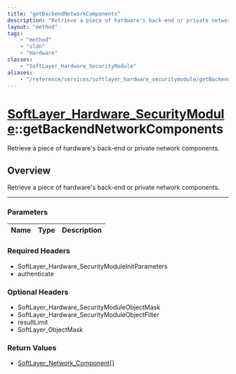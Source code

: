 ```yaml
---
title: "getBackendNetworkComponents"
description: "Retrieve a piece of hardware's back-end or private network components."
layout: "method"
tags:
    - "method"
    - "sldn"
    - "Hardware"
classes:
    - "SoftLayer_Hardware_SecurityModule"
aliases:
    - "/reference/services/softlayer_hardware_securitymodule/getBackendNetworkComponents"
---
```

# [SoftLayer_Hardware_SecurityModule](/reference/services/SoftLayer_Hardware_SecurityModule)::getBackendNetworkComponents


Retrieve a piece of hardware's back-end or private network components.


## Overview 
Retrieve a piece of hardware's back-end or private network components.

-----

### Parameters 
|Name | Type | Description |
| --- | --- | --- |


### Required Headers
* SoftLayer_Hardware_SecurityModuleInitParameters
* authenticate


### Optional Headers
* SoftLayer_Hardware_SecurityModuleObjectMask
* SoftLayer_Hardware_SecurityModuleObjectFilter
* resultLimit
* SoftLayer_ObjectMask

### Return Values
* <a href='/reference/datatypes/SoftLayer_Network_Component'>SoftLayer_Network_Component[] </a>




